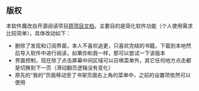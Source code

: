 ## 版权
本软件魔改自开源阅读项目[原项目文档](./README_ORIGIN.md)，主要目的是简化软件功能（个人使用需求比较简单），具体改动如下：
+ 删除了发现和订阅界面，本人不喜欢追更，只喜欢完结的书籍，下载到本地然后导入软件中进行阅读，如果你和我一样，那可以尝试一下该版本
+ 界面控制，现在除了点击屏幕中间区域可以召唤菜单外，其它任何地方点击都是切换到下一页（滑动翻页逻辑没有变化）
+ 原先的“我的”页面移动至了书架页面右上角的菜单中，之前的设置项依然可以使用
